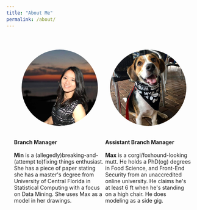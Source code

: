 ```yaml
---
title: "About Me"
permalink: /about/
---
```


<html>
<head>
<style>

.page {
  padding-right:0px;
}

.p1 {
    font-size:15px;
    margin-top: 10px;
    margin-bottom: 40px;
    text-align:left;
    padding: 20px;
    padding-top: 50px;
    background:rgba(255,255,255,0.5);
    line-height: 1.8;
    font-family: Montserrat,sans-serif;
}
.post-container {
 display: flex;
 padding: 20px;
 justify-content: center;
}

.card {
    margin: 20px;
    border-radius: 10px;
    background-color: #ffffff;
    overflow: hidden;
    width:60%;
}
.profile1 {
  object-fit: cover;
  object-position: 100% 50%;
  width: 200px;
  height: 200px;
}
.profile2 {
  object-fit: cover;
  object-position: 30% 40%;
  width: 200px;
  height: 200px;
}
.pic{
	border-radius:50%;
      width: 200px;
      height: 200px;
      display: flex;
      align-items: center;
      justify-content: center;
      border-radius: 50%;
      margin: auto;
      overflow: hidden;
      transition: all 0.2s ease-in-out;
}
.img-container {
      display: flex;
      align-items: center;
      width: 100%;
      height: 200px;
      padding: 20px 0px;
}
    .pic:hover{
        width: 160px;
        height: 160px;
    }
@media (max-width: 360px){
   .post-container {
    flex-wrap: wrap;
    padding: 0px;
}
   .card {
   width: 90%;
}
}
</style>
</head>
<body>

<div class="post-container">
<div class="card">
<div class="img-container">
<img src="https://raw.githubusercontent.com/hminluo/hminluo.github.io/master/assets/images/profile.png" alt="Avatar" class="pic profile1">
</div>
<p class='p1'>
<b>Branch Manager</b>
<br><br>
<b>Min</b> is a (allegedly)breaking-and-(attempt to)fixing things enthusiast. She has a piece of paper stating she has a master's degree from University of Central Florida in Statistical Computing with a focus on Data Mining. She uses Max as a model in her drawings.
</p>
</div>
<div class="card">
<div class="img-container">
        <img src="https://raw.githubusercontent.com/hminluo/hminluo.github.io/master/assets/images/Max.jpg" alt="Avatar" class="pic profile2">
</div>
<p class='p1'>
<b>Assistant Branch Manager</b>
<br>
<br>
<b>Max</b> is a corgi/foxhound-looking mutt. He holds a PhD(og) degrees in Food Science, and Front-End Security from an unaccredited online university. He claims he's at least 6 ft when he's standing on a high chair. He does modeling as a side gig.
</p>

</div>
</div>

</body>
</html>
